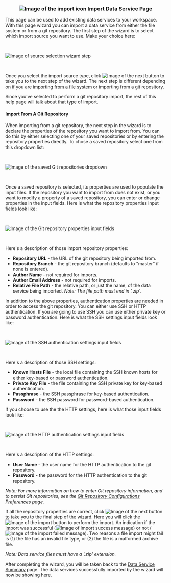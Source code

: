 ### <p style="text-align: center">![Image of the import icon](images/ImportIcon.png "Import Data Service") Import Data Service Page</p>

This page can be used to add existing data services to your workspace. With this page wizard you can import a data service from either the file system or from a git repository. The first step of the wizard is to select which import source you want to use. Make your choice here:

<br />

![Image of source selection wizard step](images/DataServiceGitImportSelection.png "Select data service source step")

<br />

Once you select the import source type, click ![Image of the next button](images/NextButton.png "Next Button") to take you to the next step of the wizard. The next step is different depending on if you are [importing from a file system](dataservices-import-file-help.html) or importing from a git repository.

Since you've selected to perform a git repository import, the rest of this help page will talk about that type of import.

#### <a name="gitImport">Import From A Git Repository</a> 

When importing from a git repository, the next step in the wizard is to declare the properties of the repository you want to import from. You can do this by either selecting one of your saved repositories or by entering the repository properties directly. To chose a saved repository select one from this dropdown list:

<br />

![Image of the saved Git repositories dropdown](images/SavedGitRepositoriesDropdown.png "Saved Git Repositories list")

<br />

Once a saved repository is selected, its properties are used to populate the input files. If the repository you want to import from does not exist, or you want to modify a property of a saved repository, you can enter or change properties in the input fields. Here is what the repository properties input fields look like:

<br />

![Image of the Git repository properties input fields](images/GitRepositoryProperties.png "Git Repository Properties")

<br />

Here's a description of those import repository properties: 

*   **Repository URL** - the URL of the git repository being imported from.
*   **Repository Branch** - the git repository branch (defaults to "master" if none is entered).
*   **Author Name** - not required for imports.
*   **Author Email Address** - not required for imports.
*   **Relative File Path** - the relative path, or just the name, of the data service being imported. _Note: The file path must end in '.zip'._

In addition to the above properties, authentication properties are needed in order to access the git repository. You can either use SSH or HTTP authentication. If you are going to use SSH you can use either private key or password authentication. Here is what the SSH settings input fields look like:

<br />

![Image of the SSH authentication settings input fields](images/SshAuthenticationSettings.png "SSH Authentication Settings")

<br />

Here's a description of those SSH settings: 

*   **Known Hosts File** - the local file containing the SSH known hosts for either key-based or password authentication.
*   **Private Key File** - the file containing the SSH private key for key-based authentication.
*   **Passphrase** - the SSH passphrase for key-based authentication.
*   **Password** - the SSH password for password-based authentication.

If you choose to use the the HTTP settings, here is what those input fields look like:

<br />

![Image of the HTTP authentication settings input fields](images/HttpAuthenticationSettings.png "HTTP Authentication Settings")

<br />

Here's a description of the HTTP settings: 

*   **User Name** - the user name for the HTTP authentication to the git repository.
*   **Password** - the password for the HTTP authentication to the git repository.

_Note: For more information on how to enter Git repository information, and to persist Git repositories, see the [Git Repository Configurations Preferences](git-preferences-help.html) page._

If all the repository properties are correct, click ![Image of the next button](images/NextButton.png "Next Button") to take you to the final step of the wizard. Here you will click the ![Image of the import button](images/ImportButton.png "Import Button") to perform the import. An indication if the import was successful (![Image of import success message](images/ImportSuccess.png "Import success")) or not (![Image of the import failed message](images/ImportFailed.png "Import failed")). Two reasons a file import might fail is (1) the file has an invalid file type, or (2) the file is a malformed archive file.

_Note: Data service files must have a '.zip' extension._

After completing the wizard, you will be taken back to the [Data Service Summary](dataservices-summary-help.html) page. The data services successfully imported by the wizard will now be showing here.





